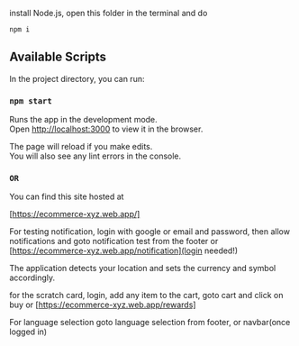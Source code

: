 install Node.js, open this folder in the terminal and do

`npm i`

## Available Scripts

In the project directory, you can run:

### `npm start`

Runs the app in the development mode.\
Open [http://localhost:3000](http://localhost:3000) to view it in the browser.

The page will reload if you make edits.\
You will also see any lint errors in the console.

### `OR`

You can find this site hosted at

[https://ecommerce-xyz.web.app/]

For testing notification, login with google or email and password, then allow notifications and goto notification test from the footer or
[https://ecommerce-xyz.web.app/notification](login needed!)

The application detects your location and sets the currency and symbol accordingly.

for the scratch card, login, add any item to the cart, goto cart and click on buy or
[https://ecommerce-xyz.web.app/rewards]


For language selection goto language selection from footer, or navbar(once logged in)